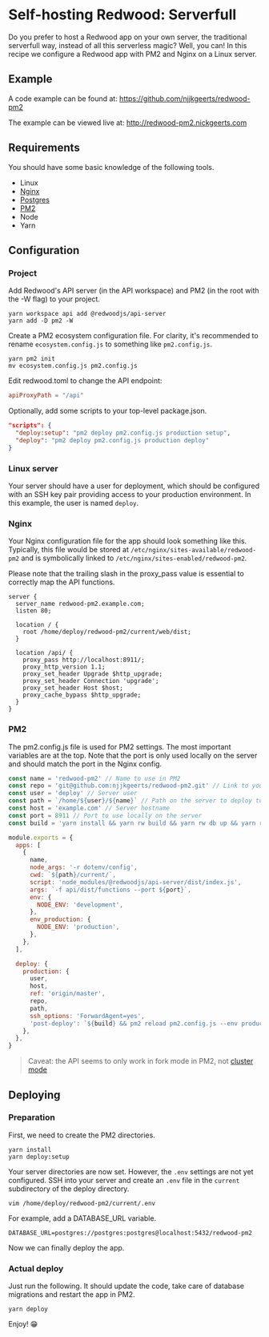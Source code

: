 # Self-hosting Redwood: Serverfull

Do you prefer to host a Redwood app on your own server, the traditional serverfull way, instead of all this serverless magic? Well, you can! In this recipe we configure a Redwood app with PM2 and Nginx on a Linux server.

## Example

A code example can be found at: https://github.com/njjkgeerts/redwood-pm2

The example can be viewed live at: http://redwood-pm2.nickgeerts.com

## Requirements

You should have some basic knowledge of the following tools.

- Linux
- [Nginx](https://nginx.org/en/docs/)
- [Postgres](https://www.postgresql.org/docs/)
- [PM2](https://pm2.keymetrics.io/docs/usage/pm2-doc-single-page/)
- Node
- Yarn

## Configuration

### Project

Add Redwood's API server (in the API workspace) and PM2 (in the root with the -W flag) to your project.

```termninal
yarn workspace api add @redwoodjs/api-server
yarn add -D pm2 -W
```

Create a PM2 ecosystem configuration file. For clarity, it's recommended to rename `ecosystem.config.js` to something like `pm2.config.js`.

```terminal
yarn pm2 init
mv ecosystem.config.js pm2.config.js
```

Edit redwood.toml to change the API endpoint:

```toml
apiProxyPath = "/api"
```

Optionally, add some scripts to your top-level package.json.

```json
"scripts": {
  "deploy:setup": "pm2 deploy pm2.config.js production setup",
  "deploy": "pm2 deploy pm2.config.js production deploy"
}
```

### Linux server

Your server should have a user for deployment, which should be configured with an SSH key pair providing access to your production environment. In this example, the user is named `deploy`.

### Nginx

Your Nginx configuration file for the app should look something like this. Typically, this file would be stored at `/etc/nginx/sites-available/redwood-pm2` and is symbolically linked to `/etc/nginx/sites-enabled/redwood-pm2`.

Please note that the trailing slash in the proxy_pass value is essential to correctly map the API functions.

```nginx
server {
  server_name redwood-pm2.example.com;
  listen 80;

  location / {
    root /home/deploy/redwood-pm2/current/web/dist;
  }

  location /api/ {
    proxy_pass http://localhost:8911/;
    proxy_http_version 1.1;
    proxy_set_header Upgrade $http_upgrade;
    proxy_set_header Connection 'upgrade';
    proxy_set_header Host $host;
    proxy_cache_bypass $http_upgrade;
  }
}
```

### PM2

The pm2.config.js file is used for PM2 settings. The most important variables are at the top. Note that the port is only used locally on the server and should match the port in the Nginx config.

```javascript
const name = 'redwood-pm2' // Name to use in PM2
const repo = 'git@github.com:njjkgeerts/redwood-pm2.git' // Link to your repo
const user = 'deploy' // Server user
const path = `/home/${user}/${name}` // Path on the server to deploy to
const host = 'example.com' // Server hostname
const port = 8911 // Port to use locally on the server
const build = 'yarn install && yarn rw build && yarn rw db up && yarn rw db seed' // Build commands

module.exports = {
  apps: [
    {
      name,
      node_args: '-r dotenv/config',
      cwd: `${path}/current/`,
      script: 'node_modules/@redwoodjs/api-server/dist/index.js',
      args: `-f api/dist/functions --port ${port}`,
      env: {
        NODE_ENV: 'development',
      },
      env_production: {
        NODE_ENV: 'production',
      },
    },
  ],

  deploy: {
    production: {
      user,
      host,
      ref: 'origin/master',
      repo,
      path,
      ssh_options: 'ForwardAgent=yes',
      'post-deploy': `${build} && pm2 reload pm2.config.js --env production && pm2 save`,
    },
  },
}
```

> Caveat: the API seems to only work in fork mode in PM2, not [cluster mode](https://pm2.keymetrics.io/docs/usage/cluster-mode/)

## Deploying

### Preparation

First, we need to create the PM2 directories.

```terminal
yarn install
yarn deploy:setup
```

Your server directories are now set. However, the `.env` settings are not yet configured. SSH into your server and create an `.env` file in the `current` subdirectory of the deploy directory.

```terminal
vim /home/deploy/redwood-pm2/current/.env
```

For example, add a DATABASE_URL variable.

```env
DATABASE_URL=postgres://postgres:postgres@localhost:5432/redwood-pm2
```

Now we can finally deploy the app.

### Actual deploy

Just run the following. It should update the code, take care of database migrations and restart the app in PM2.

```terminal
yarn deploy
```

Enjoy! 😁
